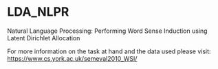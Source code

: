 # LDA_NLPR
Natural Language Processing: Performing Word Sense Induction using Latent Dirichlet Allocation

For more information on the task at hand and the data used please visit: https://www.cs.york.ac.uk/semeval2010_WSI/
